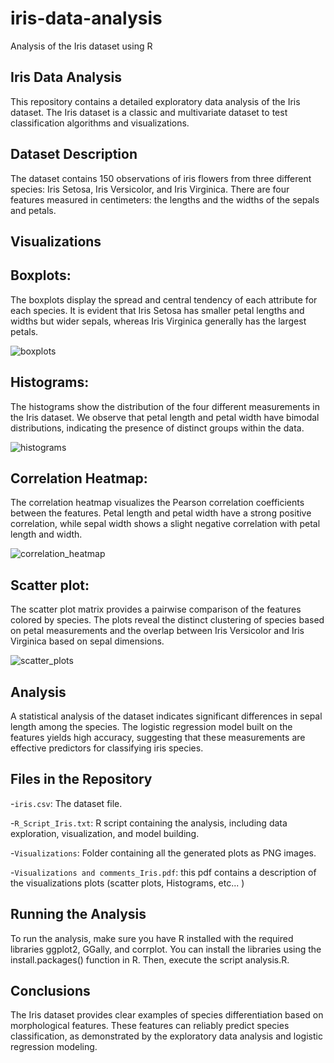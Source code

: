 # iris-data-analysis
Analysis of the Iris dataset using R

## Iris Data Analysis
This repository contains a detailed exploratory data analysis of the Iris dataset. The Iris dataset is a classic and multivariate dataset to test classification algorithms and visualizations.

## Dataset Description
The dataset contains 150 observations of iris flowers from three different species: Iris Setosa, Iris Versicolor, and Iris Virginica. There are four features measured in centimeters: the lengths and the widths of the sepals and petals.

## Visualizations

## Boxplots:
The boxplots display the spread and central tendency of each attribute for each species. It is evident that Iris Setosa has smaller petal lengths and widths but wider sepals, whereas Iris Virginica generally has the largest petals.

![boxplots](https://github.com/JulienAkpalu/iris-data-analysis/assets/152445561/09772383-a233-4bdc-8ff8-3c98fa92bdc4)

## Histograms:
The histograms show the distribution of the four different measurements in the Iris dataset. We observe that petal length and petal width have bimodal distributions, indicating the presence of distinct groups within the data.

![histograms](https://github.com/JulienAkpalu/iris-data-analysis/assets/152445561/4de2ebae-3bad-43be-be3b-6fa01a608051)

## Correlation Heatmap:
The correlation heatmap visualizes the Pearson correlation coefficients between the features. Petal length and petal width have a strong positive correlation, while sepal width shows a slight negative correlation with petal length and width.

![correlation_heatmap](https://github.com/JulienAkpalu/iris-data-analysis/assets/152445561/1846a665-a953-4a30-b19e-5069545ad018)

## Scatter plot: 
The scatter plot matrix provides a pairwise comparison of the features colored by species. The plots reveal the distinct clustering of species based on petal measurements and the overlap between Iris Versicolor and Iris Virginica based on sepal dimensions.

![scatter_plots](https://github.com/JulienAkpalu/iris-data-analysis/assets/152445561/095c4d22-db48-4521-94c8-5958673b4940)

## Analysis
A statistical analysis of the dataset indicates significant differences in sepal length among the species. The logistic regression model built on the features yields high accuracy, suggesting that these measurements are effective predictors for classifying iris species.

## Files in the Repository
-`iris.csv`: The dataset file.

-`R_Script_Iris.txt`: R script containing the analysis, including data exploration, visualization, and model building.

-`Visualizations`: Folder containing all the generated plots as PNG images.

-`Visualizations and comments_Iris.pdf`: this pdf contains a description of the visualizations plots (scatter plots, Histograms, etc... ) 

## Running the Analysis
To run the analysis, make sure you have R installed with the required libraries ggplot2, GGally, and corrplot. You can install the libraries using the install.packages() function in R. Then, execute the script analysis.R.

## Conclusions 
The Iris dataset provides clear examples of species differentiation based on morphological features. These features can reliably predict species classification, as demonstrated by the exploratory data analysis and logistic regression modeling.
